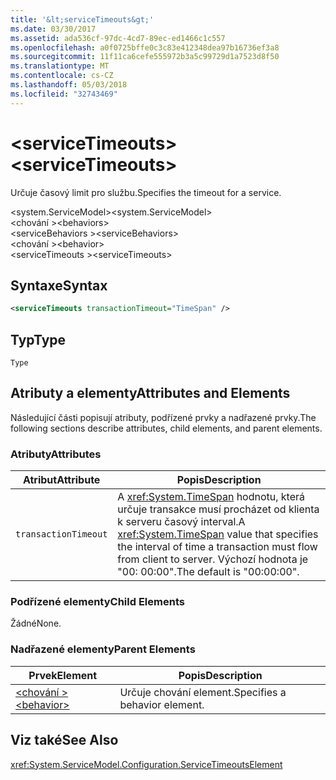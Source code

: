 ```yaml
---
title: '&lt;serviceTimeouts&gt;'
ms.date: 03/30/2017
ms.assetid: ada536cf-97dc-4cd7-89ec-ed1466c1c557
ms.openlocfilehash: a0f0725bffe0c3c83e412348dea97b16736ef3a8
ms.sourcegitcommit: 11f11ca6cefe555972b3a5c99729d1a7523d8f50
ms.translationtype: MT
ms.contentlocale: cs-CZ
ms.lasthandoff: 05/03/2018
ms.locfileid: "32743469"
---
```

# <a name="ltservicetimeoutsgt"></a><span data-ttu-id="d179c-102">&lt;serviceTimeouts&gt;</span><span class="sxs-lookup"><span data-stu-id="d179c-102">&lt;serviceTimeouts&gt;</span></span>
<span data-ttu-id="d179c-103">Určuje časový limit pro službu.</span><span class="sxs-lookup"><span data-stu-id="d179c-103">Specifies the timeout for a service.</span></span>  
  
 <span data-ttu-id="d179c-104">\<system.ServiceModel></span><span class="sxs-lookup"><span data-stu-id="d179c-104">\<system.ServiceModel></span></span>  
<span data-ttu-id="d179c-105">\<chování ></span><span class="sxs-lookup"><span data-stu-id="d179c-105">\<behaviors></span></span>  
<span data-ttu-id="d179c-106">\<serviceBehaviors ></span><span class="sxs-lookup"><span data-stu-id="d179c-106">\<serviceBehaviors></span></span>  
<span data-ttu-id="d179c-107">\<chování ></span><span class="sxs-lookup"><span data-stu-id="d179c-107">\<behavior></span></span>  
<span data-ttu-id="d179c-108">\<serviceTimeouts ></span><span class="sxs-lookup"><span data-stu-id="d179c-108">\<serviceTimeouts></span></span>  
  
## <a name="syntax"></a><span data-ttu-id="d179c-109">Syntaxe</span><span class="sxs-lookup"><span data-stu-id="d179c-109">Syntax</span></span>  
  
```xml  
<serviceTimeouts transactionTimeout="TimeSpan" />  
```  
  
## <a name="type"></a><span data-ttu-id="d179c-110">Typ</span><span class="sxs-lookup"><span data-stu-id="d179c-110">Type</span></span>  
 `Type`  
  
## <a name="attributes-and-elements"></a><span data-ttu-id="d179c-111">Atributy a elementy</span><span class="sxs-lookup"><span data-stu-id="d179c-111">Attributes and Elements</span></span>  
 <span data-ttu-id="d179c-112">Následující části popisují atributy, podřízené prvky a nadřazené prvky.</span><span class="sxs-lookup"><span data-stu-id="d179c-112">The following sections describe attributes, child elements, and parent elements.</span></span>  
  
### <a name="attributes"></a><span data-ttu-id="d179c-113">Atributy</span><span class="sxs-lookup"><span data-stu-id="d179c-113">Attributes</span></span>  
  
|<span data-ttu-id="d179c-114">Atribut</span><span class="sxs-lookup"><span data-stu-id="d179c-114">Attribute</span></span>|<span data-ttu-id="d179c-115">Popis</span><span class="sxs-lookup"><span data-stu-id="d179c-115">Description</span></span>|  
|---------------|-----------------|  
|`transactionTimeout`|<span data-ttu-id="d179c-116">A <xref:System.TimeSpan> hodnotu, která určuje transakce musí procházet od klienta k serveru časový interval.</span><span class="sxs-lookup"><span data-stu-id="d179c-116">A <xref:System.TimeSpan> value that specifies the interval of time a transaction must flow from client to server.</span></span> <span data-ttu-id="d179c-117">Výchozí hodnota je "00: 00:00".</span><span class="sxs-lookup"><span data-stu-id="d179c-117">The default is "00:00:00".</span></span>|  
  
### <a name="child-elements"></a><span data-ttu-id="d179c-118">Podřízené elementy</span><span class="sxs-lookup"><span data-stu-id="d179c-118">Child Elements</span></span>  
 <span data-ttu-id="d179c-119">Žádné</span><span class="sxs-lookup"><span data-stu-id="d179c-119">None.</span></span>  
  
### <a name="parent-elements"></a><span data-ttu-id="d179c-120">Nadřazené elementy</span><span class="sxs-lookup"><span data-stu-id="d179c-120">Parent Elements</span></span>  
  
|<span data-ttu-id="d179c-121">Prvek</span><span class="sxs-lookup"><span data-stu-id="d179c-121">Element</span></span>|<span data-ttu-id="d179c-122">Popis</span><span class="sxs-lookup"><span data-stu-id="d179c-122">Description</span></span>|  
|-------------|-----------------|  
|[<span data-ttu-id="d179c-123">\<chování ></span><span class="sxs-lookup"><span data-stu-id="d179c-123">\<behavior></span></span>](../../../../../docs/framework/configure-apps/file-schema/wcf/behavior-of-endpointbehaviors.md)|<span data-ttu-id="d179c-124">Určuje chování element.</span><span class="sxs-lookup"><span data-stu-id="d179c-124">Specifies a behavior element.</span></span>|  
  
## <a name="see-also"></a><span data-ttu-id="d179c-125">Viz také</span><span class="sxs-lookup"><span data-stu-id="d179c-125">See Also</span></span>  
 <xref:System.ServiceModel.Configuration.ServiceTimeoutsElement>
